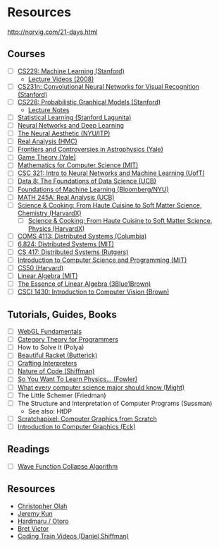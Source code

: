 # Resources

http://norvig.com/21-days.html

## Courses
- [ ] [CS229: Machine Learning (Stanford)](http://cs229.stanford.edu)
  - [Lecture Videos (2008)](https://see.stanford.edu/Course/CS229)
- [ ] [CS231n: Convolutional Neural Networks for Visual Recognition (Stanford)](http://cs231n.stanford.edu/)
- [ ] [CS228: Probabilistic Graphical Models (Stanford)](https://cs228.stanford.edu/)
  - [Lecture Notes](https://ermongroup.github.io/cs228-notes/)
- [ ] [Statistical Learning (Stanford Lagunita)](https://lagunita.stanford.edu/courses/HumanitiesSciences/StatLearning/Winter2016/course/)
- [ ] [Neural Networks and Deep Learning](http://neuralnetworksanddeeplearning.com/)
- [ ] [The Neural Aesthetic (NYU/ITP)](https://ml4a.github.io/classes/itp-F18/)
- [ ] [Real Analysis (HMC)](http://analysisyawp.blogspot.com/)
- [ ] [Frontiers and Controversies in Astrophysics (Yale)](https://oyc.yale.edu/NODE/56)
- [ ] [Game Theory (Yale)](https://oyc.yale.edu/economics/econ-159)
- [ ] [Mathematics for Computer Science (MIT)](https://ocw.mit.edu/courses/electrical-engineering-and-computer-science/6-042j-mathematics-for-computer-science-fall-2010/)
- [ ] [CSC 321: Intro to Neural Networks and Machine Learning (UofT)](http://www.cs.toronto.edu/~rgrosse/courses/csc321_2018/)
- [ ] [Data 8: The Foundations of Data Science (UCB)](http://data8.org/)
- [ ] [Foundations of Machine Learning (Bloomberg/NYU)](https://bloomberg.github.io/foml/#home)
- [ ] [MATH 245A: Real Analysis (UCB)](http://www.math.ucla.edu/~tao/245a.1.10f/)
- [ ] [Science & Cooking: From Haute Cuisine to Soft Matter Science, Chemistry (HarvardX)](https://www.edx.org/course/science-and-cooking-chemistry)
  - [ ] [Science & Cooking: From Haute Cuisine to Soft Matter Science, Physics (HarvardX)](https://www.edx.org/course/science-cooking-from-haute-cuisine-to-soft-matter-science-physics)
- [ ] [COMS 4113: Distributed Systems (Columbia)](https://columbia.github.io/ds1-class/)
- [ ] [6.824: Distributed Systems (MIT)](https://pdos.csail.mit.edu/6.824/)
- [ ] [CS 417: Distributed Systems (Rutgers)](https://www.cs.rutgers.edu/~pxk/417/index.html)
- [ ] [Introduction to Computer Science and Programming (MIT)](https://ocw.mit.edu/courses/electrical-engineering-and-computer-science/6-00-introduction-to-computer-science-and-programming-fall-2008/)
- [ ] [CS50 (Harvard)](https://cs50.harvard.edu/college/)
- [ ] [Linear Algebra (MIT)](https://ocw.mit.edu/courses/mathematics/18-06-linear-algebra-spring-2010/)
- [ ] [The Essence of Linear Algebra (3Blue1Brown)](https://www.youtube.com/playlist?list=PLZHQObOWTQDPD3MizzM2xVFitgF8hE_ab)
- [ ] [CSCI 1430: Introduction to Computer Vision (Brown)](https://cs.brown.edu/courses/csci1430/)

## Tutorials, Guides, Books
- [ ] [WebGL Fundamentals](https://webglfundamentals.org/)
- [ ] [Category Theory for Programmers](https://bartoszmilewski.com/2014/10/28/category-theory-for-programmers-the-preface/)
- [ ] How to Solve It (Polya)
- [ ] [Beautiful Racket (Butterick)](https://beautifulracket.com/)
- [ ] [Crafting Interpreters](http://www.craftinginterpreters.com/)
- [ ] [Nature of Code (Shiffman)](https://natureofcode.com/)
- [ ] [So You Want To Learn Physics... (Fowler)](https://www.susanjfowler.com/blog/2016/8/13/so-you-want-to-learn-physics)
- [ ] [What every computer science major should know (Might)](http://matt.might.net/articles/what-cs-majors-should-know/)
- [ ] The Little Schemer (Friedman)
- [ ] The Structure and Interpretation of Computer Programs (Sussman)
  - See also: HtDP
- [ ] [Scratchapixel: Computer Graphics from Scratch](https://www.scratchapixel.com/)
- [ ] [Introduction to Computer Graphics (Eck)](http://math.hws.edu/graphicsbook/index.html)

## Readings
- [ ] [Wave Function Collapse Algorithm](https://github.com/mxgmn/WaveFunctionCollapse)

## Resources
- [Christopher Olah](https://colah.github.io/)
- [Jeremy Kun](https://jeremykun.com/)
- [Hardmaru / Otoro](http://blog.otoro.net/)
- [Bret Victor](http://worrydream.com/)
- [Coding Train Videos (Daniel Shiffman)](https://www.youtube.com/user/shiffman)
